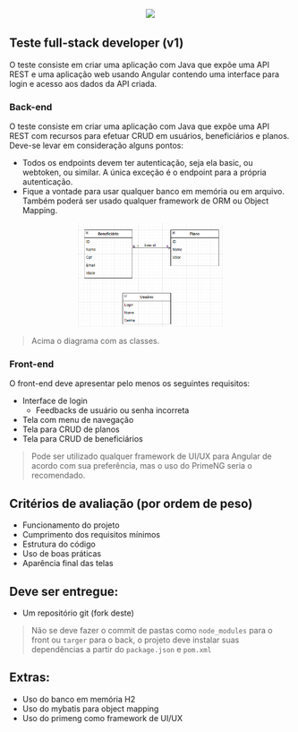 <p align="center">
  <img width="260" src="https://www.unimedfortaleza.com.br/recursos/guia-desenvolvimento/3.0/use/bootstrap-unimed/img/logo-unimed-principal.png">
</p>

## Teste full-stack developer (v1)
O teste consiste em criar uma aplicação com Java que expõe uma API REST e uma aplicação web usando Angular contendo uma interface para login e acesso aos dados da API criada.

### Back-end
O teste consiste em criar uma aplicação com Java que expõe uma API REST com recursos para efetuar CRUD em usuários, beneficiários e planos. Deve-se levar em consideração alguns pontos:
- Todos os endpoints devem ter autenticação, seja ela basic, ou webtoken, ou similar. A única exceção é o endpoint para a própria autenticação.
- Fique a vontade para usar qualquer banco em memória ou em arquivo. Também poderá ser usado qualquer framework de ORM ou Object Mapping.

<p align="center">
  <img width="260" src="diagrama.png">
</p>

> Acima o diagrama com as classes.

### Front-end
O front-end deve apresentar pelo menos os seguintes requisitos:
  - Interface de login
    - Feedbacks de usuário ou senha incorreta
  - Tela com menu de navegação
  - Tela para CRUD de planos
  - Tela para CRUD de beneficiários
  
> Pode ser utilizado qualquer framework de UI/UX para Angular de acordo com sua preferência, mas o uso do PrimeNG seria o recomendado.

## Critérios de avaliação (por ordem de peso)
- Funcionamento do projeto
- Cumprimento dos requisitos mínimos
- Estrutura do código
- Uso de boas práticas
- Aparência final das telas

## Deve ser entregue:
- Um repositório git (fork deste)
> Não se deve fazer o commit de pastas como `node_modules` para o front ou `targer` para o back, o projeto deve instalar suas dependências a partir do `package.json` e `pom.xml`

## Extras:
- Uso do banco em memória H2
- Uso do mybatis para object mapping
- Uso do primeng como framework de UI/UX